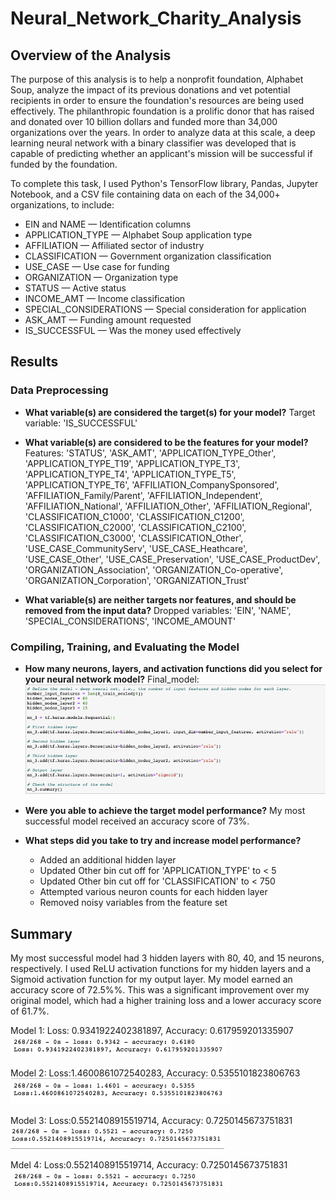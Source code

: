 # Neural_Network_Charity_Analysis


## Overview of the Analysis
The purpose of this analysis is to help a nonprofit foundation, Alphabet Soup, analyze the impact of its previous donations and vet potential recipients in order to ensure the foundation's resources are being used effectively. The philanthropic foundation is a prolific donor that has raised and donated over 10 billion dollars and funded more than 34,000 organizations over the years. In order to analyze data at this scale, a deep learning neural network with a binary classifier was developed that is capable of predicting whether an applicant's mission will be successful if funded by the foundation. 

To complete this task, I used Python's TensorFlow library, Pandas, Jupyter Notebook, and a CSV file containing data on each of the 34,000+ organizations, to include:
- EIN and NAME — Identification columns
- APPLICATION_TYPE — Alphabet Soup application type
- AFFILIATION — Affiliated sector of industry
- CLASSIFICATION — Government organization classification
- USE_CASE — Use case for funding
- ORGANIZATION — Organization type
- STATUS — Active status
- INCOME_AMT — Income classification
- SPECIAL_CONSIDERATIONS — Special consideration for application
- ASK_AMT — Funding amount requested
- IS_SUCCESSFUL — Was the money used effectively


## Results

### Data Preprocessing
- **What variable(s) are considered the target(s) for your model?**
Target variable: 'IS_SUCCESSFUL' 

- **What variable(s) are considered to be the features for your model?**
Features: 'STATUS', 'ASK_AMT', 'APPLICATION_TYPE_Other',
       'APPLICATION_TYPE_T19', 'APPLICATION_TYPE_T3', 'APPLICATION_TYPE_T4',
       'APPLICATION_TYPE_T5', 'APPLICATION_TYPE_T6',
       'AFFILIATION_CompanySponsored', 'AFFILIATION_Family/Parent',
       'AFFILIATION_Independent', 'AFFILIATION_National', 'AFFILIATION_Other',
       'AFFILIATION_Regional', 'CLASSIFICATION_C1000', 'CLASSIFICATION_C1200',
       'CLASSIFICATION_C2000', 'CLASSIFICATION_C2100', 'CLASSIFICATION_C3000',
       'CLASSIFICATION_Other', 'USE_CASE_CommunityServ', 'USE_CASE_Heathcare',
       'USE_CASE_Other', 'USE_CASE_Preservation', 'USE_CASE_ProductDev',
       'ORGANIZATION_Association', 'ORGANIZATION_Co-operative',
       'ORGANIZATION_Corporation', 'ORGANIZATION_Trust'

- **What variable(s) are neither targets nor features, and should be removed from the input data?**
Dropped variables: 'EIN', 'NAME', 'SPECIAL_CONSIDERATIONS', 'INCOME_AMOUNT'

### Compiling, Training, and Evaluating the Model
- **How many neurons, layers, and activation functions did you select for your neural network model?**
Final_model:
![final_model](https://github.com/tysonseang/Neural_Network_Charity_Analysis/blob/main/Resources/final_model.png)

- **Were you able to achieve the target model performance?**
My most successful model received an accuracy score of 73%. 

- **What steps did you take to try and increase model performance?**
    - Added an additional hidden layer
    - Updated Other bin cut off for 'APPLICATION_TYPE' to < 5
    - Updated Other bin cut off for 'CLASSIFICATION' to < 750
    - Attempted various neuron counts for each hidden layer
    - Removed noisy variables from the feature set


## Summary
My most successful model had 3 hidden layers with 80, 40, and 15 neurons, respectively. I used ReLU activation functions for my hidden layers and a Sigmoid activation function for my output layer. My model earned an accuracy score of 72.5%%. This was a significant improvement over my original model, which had a higher training loss and a lower accuracy score of 61.7%. 

Model 1:
Loss: 0.9341922402381897, Accuracy: 0.617959201335907
![model_1](https://github.com/tysonseang/Neural_Network_Charity_Analysis/blob/main/Resources/model_1.png)

Model 2:
Loss:1.4600861072540283, Accuracy: 0.5355101823806763
![optimization_attemp1](https://github.com/tysonseang/Neural_Network_Charity_Analysis/blob/main/Resources/optimization_attemp1.png)

Model 3:
Loss:0.5521408915519714, Accuracy: 0.7250145673751831
![optimization_attempt2](https://github.com/tysonseang/Neural_Network_Charity_Analysis/blob/main/Resources/optimization_attempt2.png)

Mdel 4:
Loss:0.5521408915519714, Accuracy: 0.7250145673751831
![optimization_attempt3](https://github.com/tysonseang/Neural_Network_Charity_Analysis/blob/main/Resources/optimization_attempt3.png)

